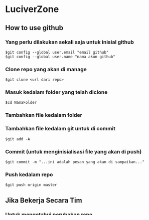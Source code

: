 # LuciverZone
## How to use github

### Yang perlu dilakukan sekali saja untuk inisial github
	$git config --global user.email "email github"
	$git config --global user.name "nama akun github"

### Clone repo yang akan di manage
	$git clone <url dari repo>

### Masuk kedalam folder yang telah diclone
	$cd NamaFolder

### Tambahkan file kedalam folder

### Tambahkan file kedalam git untuk di commit
	$git add -A

### Commit (untuk menginisialisasi file yang akan di push)
	$git commit -m "...ini adalah pesan yang akan di sampaikan..."

### Push kedalam repo
	$git push origin master

## Jika Bekerja Secara Tim
### Untuk mengetahui perubahan repo
	$git clone
